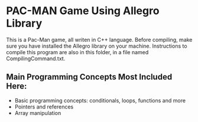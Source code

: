 # PAC-MAN Game Using Allegro Library
This is a Pac-Man game, all writen in C++ language. Before compiling, make sure you have installed the Allegro library on your machine. Instructions to compile this program are also in this folder, in a file named CompilingCommand.txt.

## Main Programming Concepts Most Included Here:
- Basic programming concepts: conditionals, loops, functions and more
- Pointers and references
- Array manipulation
